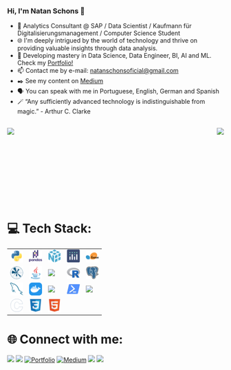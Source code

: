 ### Hi, I'm Natan Schons 👋


- 🔭 Analytics Consultant @ SAP / Data Scientist / Kaufmann für Digitalisierungsmanagement / Computer Science Student
- 🌐 I'm deeply intrigued by the world of technology and thrive on providing valuable insights through data analysis.
- 📖 Developing mastery in Data Science, Data Engineer, BI, AI and ML. Check my [Portfolio!](https://www.datascienceportfol.io/natanschons)
- 📫 Contact me by e-mail: natanschonsoficial@gmail.com
- ✒️ See my content on [Medium](https://medium.com/@natanschons)
- 🗣️ You can speak with me in Portuguese, English, German and Spanish
- 🪄 “Any sufficiently advanced technology is indistinguishable from magic.” - Arthur C. Clarke

##
<div style="display: flex; justify-content: space-between;">
  <img height="175em" src="https://github-readme-stats.vercel.app/api?username=schonsnatan&theme=dracula&hide_border=false"/>
  <img height="175em" src="https://github-readme-stats.vercel.app/api/top-langs/?username=schonsnatan&layout=compact&langs_count=7&theme=dracula&hide_border=false"/>
</div>

# 💻 Tech Stack:

<table>
  <tr>
    <td><img height="30" src="https://github.com/devicons/devicon/blob/master/icons/python/python-original.svg"></td>
    <td><img height="30" src="https://github.com/devicons/devicon/blob/master/icons/pandas/pandas-original-wordmark.svg"></td>
    <td><img height="30" src="https://github.com/devicons/devicon/blob/master/icons/numpy/numpy-plain.svg"></td>
    <td><img height="30" src="https://github.com/devicons/devicon/blob/master/icons/plotly/plotly-original.svg"></td>
    <td><img height="30" src="https://github.com/devicons/devicon/blob/master/icons/scikitlearn/scikitlearn-original.svg"></td>
  </tr>
  <tr>
    <td><img height="30" src="https://github.com/devicons/devicon/blob/master/icons/matplotlib/matplotlib-plain.svg"></td>
    <td><img height="30" src="https://github.com/devicons/devicon/blob/master/icons/java/java-original.svg"></td>
    <td><img height="30" src="https://cdn.brandfetch.io/idSUrLOWbH/idOSUN2QlG.svg?c=1dxbfHSJFAPEGdCLU4o5B"></td>
    <td><img height="30" src="https://github.com/devicons/devicon/blob/master/icons/r/r-original.svg"></td>
    <td><img height="30" src="https://github.com/devicons/devicon/blob/master/icons/postgresql/postgresql-original.svg"></td>
  </tr>
  <tr>
    <td><img height="30" src="https://github.com/devicons/devicon/blob/master/icons/mysql/mysql-original.svg"></td>
    <td><img height="30" src="https://github.com/tandpfun/skill-icons/blob/main/icons/Docker.svg"></td>
    <td><img height="30" src="https://img.icons8.com/?size=100&id=38192&format=png&color=000000"></td>
    <td><img height="30" src="https://github.com/devicons/devicon/blob/master/icons/powershell/powershell-original.svg"></td>
    <td><img height="30" src="https://img.icons8.com/?size=100&id=Ny0t2MYrJ70p&format=png&color=000000"></td>
  </tr>
  <tr>
    <td><img height="30" src="https://github.com/devicons/devicon/blob/master/icons/c/c-line.svg"></td>
    <td><img height="30" src="https://github.com/devicons/devicon/blob/master/icons/css3/css3-original.svg"></td>
    <td><img height="30" src="https://github.com/devicons/devicon/blob/master/icons/html5/html5-original.svg"></td>
  </tr>
</table>



##

# 🌐 Connect with me:
 
<div> 
  <a href = "mailto:natanschonsoficial@gmail.com"><img src="https://img.shields.io/badge/Gmail-D14836?style=for-the-badge&logo=gmail&logoColor=white" target="_blank"></a>
  <a href="https://www.linkedin.com/in/natanschons/" target="_blank"><img src="https://img.shields.io/badge/-LinkedIn-%230077B5?style=for-the-badge&logo=linkedin&logoColor=white" target="_blank"></a>
  <a href="https://www.datascienceportfol.io/natanschons" target="_blank"><img src="https://img.shields.io/badge/Portfolio-FF5722?style=for-the-badge&logo=todoist&logoColor=white" alt="Portfolio"></a>
  <a href="https://medium.com/@natanschons" target="_blank"><img src="https://img.shields.io/badge/Medium-12100E?style=for-the-badge&logo=medium&logoColor=white" alt="Medium"></a>
  <a href="https://www.hackerrank.com/schonsnatan?hr_r=1" target="_blank"><img src="https://img.shields.io/badge/-Hackerrank-2EC866?style=for-the-badge&logo=HackerRank&logoColor=white" target="_blank"></a>
  <a href="https://leetcode.com/natanschons/" target="_blank"><img src="https://img.shields.io/badge/LeetCode-000000?style=for-the-badge&logo=LeetCode&logoColor=#d16c06" target="_blank"></a>
</div>
